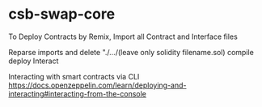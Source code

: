 # csb-swap-core

To Deploy Contracts by Remix, 
Import all Contract and Interface files

Reparse imports and delete "./.../(leave only solidity filename.sol)
compile
deploy
Interact


Interacting with smart contracts via CLI
https://docs.openzeppelin.com/learn/deploying-and-interacting#interacting-from-the-console

